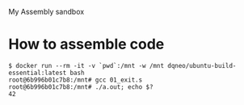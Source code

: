 My Assembly sandbox

# How to assemble code

```
$ docker run --rm -it -v `pwd`:/mnt -w /mnt dqneo/ubuntu-build-essential:latest bash
root@6b996b01c7b8:/mnt# gcc 01_exit.s
root@6b996b01c7b8:/mnt# ./a.out; echo $?
42
```

